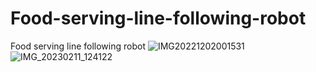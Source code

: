# Food-serving-line-following-robot
Food serving line following robot
![IMG20221202001531](https://user-images.githubusercontent.com/104382591/218290617-c0720034-3b96-4a21-904f-151532eaccc8.jpg)
![IMG_20230211_124122](https://user-images.githubusercontent.com/104382591/218290636-d1c6303d-64e1-49d0-8410-db279ea148de.jpg)
